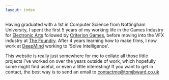 ```yaml
---
layout: index
---
```


Having graduated with a 1st in Computer Science from Nottingham University, I
spent the first 5 years of my working life in the Games Industry for
[Electronic Arts](http://www.ea.com) followed by
[Criterion Games](http://www.criteriongames.com), before moving into the VFX
industry at [The Foundry](http://www.thefoundry.co.uk). After 4 years learning
how to make films, I now work at [DeepMind](http://www.deepmind.com) working to
'Solve Intelligence'.

This website is really just somewhere for me to collate all those little
projects I’ve worked on over the years outside of work, which hopefully some
might find useful, or even a little interesting! If you want to get in contact,
the best way is to send an email to
[contactme@tomjbward.co.uk](mailto:contactme@tomjbward.co.uk)
